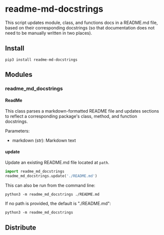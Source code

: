 # readme-md-docstrings

This script updates module, class, and functions docs in a README.md file,
based on their corresponding docstrings (so that documentation does not need to
be manually written in two places).

## Install

```shell script
pip3 install readme-md-docstrings
```

## Modules

### readme_md_docstrings

#### ReadMe

This class parses a markdown-formatted README file and updates sections
to reflect a corresponding package's class, method, and function
docstrings.

Parameters:

- markdown (str): Markdown text

#### update

Update an existing README.md file located at `path`.

```python
import readme_md_docstrings
readme_md_docstrings.update('./README.md')
```

This can also be run from the command line:
```shell script
python3 -m readme_md_docstrings ./README.md
```

If no path is provided, the default is "./README.md":
```shell script
python3 -m readme_md_docstrings
```

## Distribute
